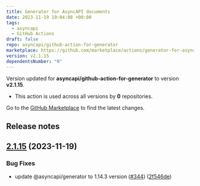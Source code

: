 ```yaml
---
title: Generator for AsyncAPI documents
date: 2023-11-19 19:04:08 +00:00
tags:
  - asyncapi
  - GitHub Actions
draft: false
repo: asyncapi/github-action-for-generator
marketplace: https://github.com/marketplace/actions/generator-for-asyncapi-documents
version: v2.1.15
dependentsNumber: "0"
---
```



Version updated for **asyncapi/github-action-for-generator** to version **v2.1.15**.
- This action is used across all versions by **0** repositories.

Go to the [GitHub Marketplace](https://github.com/marketplace/actions/generator-for-asyncapi-documents) to find the latest changes.

## Release notes

## [2.1.15](https://github.com/asyncapi/github-action-for-generator/compare/v2.1.14...v2.1.15) (2023-11-19)


### Bug Fixes

* update @asyncapi/generator to 1.14.3 version ([#344](https://github.com/asyncapi/github-action-for-generator/issues/344)) ([2f546de](https://github.com/asyncapi/github-action-for-generator/commit/2f546de25229372908293259bb6b7ce7583165b1))


